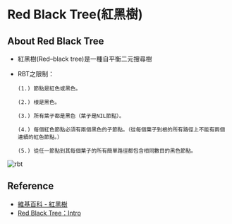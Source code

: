 # Red Black Tree(紅黑樹)

## About Red Black Tree

* 紅黑樹(Red–black tree)是一種自平衡二元搜尋樹

* RBT之限制：
      
      (1.) 節點是紅色或黑色。

      (2.) 根是黑色。

      (3.) 所有葉子都是黑色（葉子是NIL節點）。

      (4.) 每個紅色節點必須有兩個黑色的子節點。（從每個葉子到根的所有路徑上不能有兩個連續的紅色節點。）

      (5.) 從任一節點到其每個葉子的所有簡單路徑都包含相同數目的黑色節點。

![rbt](https://github.com/yuu0223/code-learning/blob/master/image/rbt.png)

## Reference
* [維基百科 - 紅黑樹](https://zh.wikipedia.org/wiki/%E7%BA%A2%E9%BB%91%E6%A0%91)
* [Red Black Tree：Intro](https://alrightchiu.github.io/SecondRound/red-black-tree-introjian-jie.html)
